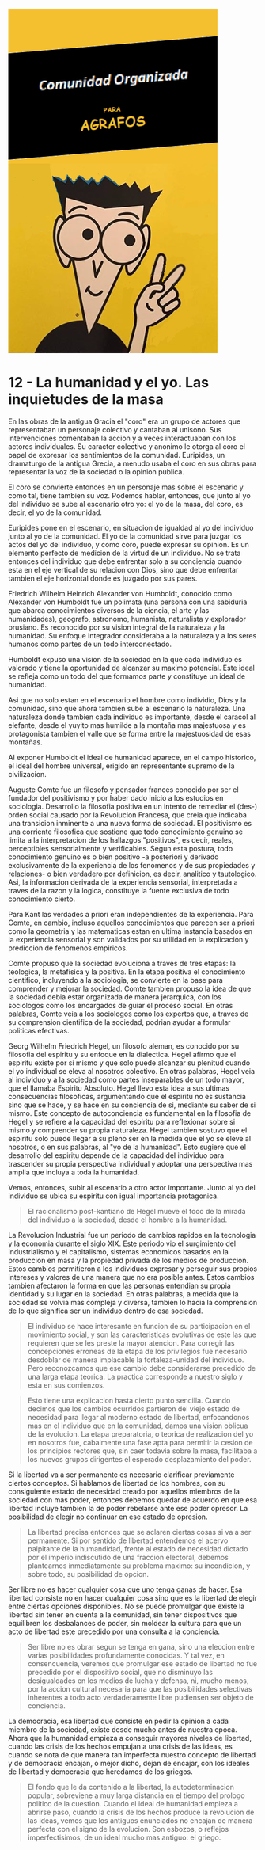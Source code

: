 ![](comunidad-organizada-para-agrafos.png)

# 12 - La humanidad y el yo. Las inquietudes de la masa

En las obras de la antigua Gracia el "coro" era un grupo de actores que representaban un personaje colectivo y cantaban
al unisono. Sus intervenciones comentaban la accion y a veces interactuaban con los actores individuales. Su caracter
colectivo y anonimo le otorga al coro el papel de expresar los sentimientos de la comunidad. Euripides, un dramaturgo
de la antigua Grecia, a menudo usaba el coro en sus obras para representar la voz de la sociedad o la opinion publica.

El coro se convierte entonces en un personaje mas sobre el escenario y como tal, tiene tambien su voz. Podemos hablar, 
entonces, que junto al yo del individuo se sube al escenario otro yo: el yo de la masa, del coro, es decir, el yo de la comunidad.

Euripides pone en el escenario, en situacion de igualdad al yo del individuo junto al yo de la comunidad. El yo de la
comunidad sirve para juzgar los actos del yo del individuo, y como coro, puede expresar su opinion. Es un elemento
perfecto de medicion de la virtud de un individuo. No se trata entonces del individuo que debe enfrentar solo a 
su conciencia cuando esta en el eje vertical de su relacion con Dios, sino que debe enfrentar tambien el eje
horizontal donde es juzgado por sus pares.

Friedrich Wilhelm Heinrich Alexander von Humboldt, conocido como Alexander von Humboldt fue un polimata (una persona
con una sabiduria que abarca conocimientos diversos de la ciencia, el arte y las humanidades), geografo, astronomo,
humanista, naturalista y explorador prusiano. Es reconocido por su vision integral de la naturaleza y la humanidad.
Su enfoque integrador consideraba a la naturaleza y a los seres humanos como partes de un todo interconectado.

Humboldt expuso una vision de la sociedad en la que cada individuo es valorado y tiene la oportunidad de alcanzar
su maximo potencial. Este ideal se refleja como un todo del que formamos parte y constituye un ideal de humanidad.

Asi que no solo estan en el escenario el hombre como individio, Dios y la comunidad, sino que ahora tambien 
sube al escenario la naturaleza. Una naturaleza donde tambien cada individuo es importante, desde el caracol al
elefante, desde el yuyito mas humilde a la montaña mas majestuosa y es protagonista tambien el valle que se forma
entre la majestuosidad de esas montañas.

Al exponer Humboldt el ideal de humanidad aparece, en el campo historico, el ideal del hombre universal, erigido
en representante supremo de la civilizacion.

Auguste Comte fue un filosofo y pensador frances conocido por ser el fundador del positivismo y por haber dado inicio
a los estudios en sociologia. Desarrollo la filosofia positiva en un intento de remediar el (des-) orden social causado
por la Revolucion Francesa, que creia que indicaba una transicion inminente a una nueva forma de sociedad.
El positivismo es una corriente filosofica que sostiene que todo conocimiento genuino se limita a la interpretacion
de los hallazgos "positivos", es decir, reales, perceptibles sensorialmente y verificables. Segun esta postura, todo
conocimiento genuino es o bien positivo -a posteriori y derivado exclusivamente de la experiencia de los fenomenos
y de sus propiedades y relaciones- o bien verdadero por definicion, es decir, analitico y tautologico. Asi, la
informacion derivada de la experiencia sensorial, interpretada a traves de la razon y la logica, constituye la fuente
exclusiva de todo conocimiento cierto.

Para Kant las verdades a priori eran independientes de la experiencia. Para Comte, en cambio, incluso aquellos conocimientos
que parecen ser a priori como la geometria y las matematicas estan en ultima instancia basados en la experiencia
sensorial y son validados por su utilidad en la explicacion y prediccion de fenomenos empiricos.

Comte propuso que la sociedad evoluciona a traves de tres etapas: la teologica, la metafisica y la positiva. En la
etapa positiva el conocimiento cientifico, incluyendo a la sociologia, se convierte en la base para comprender
y mejorar la sociedad. Comte tambien propuso la idea de que la sociedad debia estar organizada de manera jerarquica,
con los sociologos como los encargados de guiar el proceso social. En otras palabras, Comte veia a los sociologos
como los expertos que, a traves de su comprension cientifica de la sociedad, podrian ayudar a formular politicas
efectivas.

Georg Wilhelm Friedrich Hegel, un filosofo aleman, es conocido por su filosofia del espiritu y su enfoque en la
dialectica. Hegel afirmo que el espiritu existe por si mismo y que solo puede alcanzar su plenitud cuando el yo
individual se eleva al nosotros colectivo.
En otras palabras, Hegel veia al individuo y a la sociedad como partes inseparables de un todo mayor, que el
llamaba Espiritu Absoluto.
Hegel llevo esta idea a sus ultimas consecuencias filosoficas, argumentando que el espiritu no es sustancia
sino que se hace, y se hace en su conciencia de si, mediante su saber de si mismo. Este concepto de autoconciencia
es fundamental en la filosofia de Hegel y se refiere a la capacidad del espiritu para reflexionar sobre si mismo
y comprender su propia naturaleza.
Hegel tambien sostuvo que el espiritu solo puede llegar a su pleno ser en la medida que el yo se eleve al nosotros,
o en sus palabras, al "yo de la humanidad". Esto sugiere que el desarrollo del espiritu depende de la capacidad del
individuo para trascender su propia perspectiva individual y adoptar una perspectiva mas amplia que incluya a toda
la humanidad.

Vemos, entonces, subir al escenario a otro actor importante. Junto al yo del individuo se ubica su espiritu con 
igual importancia protagonica.

> El racionalismo post-kantiano de Hegel mueve el foco de la mirada del individuo a la sociedad, desde el hombre
a la humanidad.

La Revolucion Industrial fue un periodo de cambios rapidos en la tecnologia y la economia durante el siglo XIX.
Este periodo vio el surgimiento del industrialismo y el capitalismo, sistemas economicos basados en la produccion
en masa y la propiedad privada de los medios de produccion. Estos cambios permitieron a los individuos expresar y
perseguir sus propios intereses y valores de una manera que no era posible antes. Estos cambios tambien afectaron
la forma en que las personas entendian su propia identidad y su lugar en la sociedad. En otras palabras, a medida
que la sociedad se volvia mas compleja y diversa, tambien lo hacia la comprension de lo que significa ser un
individuo dentro de esa sociedad.

> El individuo se hace interesante en funcion de su participacion en el movimiento social, y son las caracteristicas
> evolutivas de este las que requieren que se les preste la mayor atencion. Para corregir las concepciones erroneas
> de la etapa de los privilegios fue necesario desdoblar de manera implacable la fortaleza-unidad del individuo. Pero
> reconozcamos que ese cambio debe considerarse precedido de una larga etapa teorica. La practica corresponde a nuestro
> siglo y esta en sus comienzos.

> Esto tiene una explicacion hasta cierto punto sencilla. Cuando decimos que los cambios ocurridos partieron del viejo
> estado de necesidad para llegar al moderno estado de libertad, enfocandonos mas en el individuo que en la comunidad,
> damos una vision oblicua de la evolucion. La etapa preparatoria, o teorica de realizacion del yo en nosotros fue,
> cabalmente una fase apta para permitir la cesion de los principios rectores que, sin caer todavia sobre la masa,
> facilitaba a los nuevos grupos dirigentes el esperado desplazamiento del poder.

Si la libertad va a ser permanente es necesario clarificar previamente ciertos conceptos. Si hablamos de libertad
de los hombres, con su consiguiente estado de necesidad creado por aquellos miembros de la sociedad con mas poder,
entonces debemos quedar de acuerdo en que esa libertad incluye tambien la de poder rebelarse ante ese poder opresor.
La posibilidad de elegir no continuar en ese estado de opresion.

> La libertad precisa entonces que se aclaren ciertas cosas si va a ser permanente. Si por sentido de libertad entendemos
> el acervo palpitante de la humandidad, frente al estado de necesidad dictado por el imperio indiscutido de una
> fraccion electoral, debemos plantearnos inmediatamente su problema maximo: su incondicion, y sobre todo, su
> posibilidad de opcion.

Ser libre no es hacer cualquier cosa que uno tenga ganas de hacer. Esa libertad consiste no en hacer cualquier cosa
sino que es la libertad de elegir entre ciertas opciones disponibles. No se puede promulgar que existe la libertad sin tener
en cuenta a la comunidad, sin tener dispositivos que equilibren los desbalances de poder, sin moldear la cultura
para que un acto de libertad este precedido por una consulta a la conciencia.

> Ser libre no es obrar segun se tenga en gana, sino una eleccion entre varias posibilidades profundamente conocidas.
> Y tal vez, en consencuencia, veremos que promulgar ese estado de libertad no fue precedido por el dispositivo social,
> que no disminuyo las desigualdades en los medios de lucha y defensa, ni, mucho menos, por la accion cultural necesaria
> para que las posibilidades selectivas inherentes a todo acto verdaderamente libre pudiensen ser objeto de conciencia.

La democracia, esa libertad que consiste en pedir la opinion a cada miembro de la sociedad, existe desde mucho antes
de nuestra epoca. Ahora que la humanidad empieza a conseguir mayores niveles de libertad, cuando las crisis de los 
hechos empujan a una crisis de las ideas, es cuando se nota de que manera tan imperfecta nuestro
concepto de libertad y de democracia encajan, o mejor dicho, dejan de encajar, con los ideales de libertad y democracia
que heredamos de los griegos.

> El fondo que le da contenido a la libertad, la autodeterminacion popular, sobreviene a muy larga distancia en el tiempo
> del prologo politico de la cuestion. Cuando el ideal de humanidad empieza a abrirse paso, cuando la crisis de los
> hechos produce la revolucion de las ideas, vemos que los antiguos enunciados no encajan de manera perfecta con el
> signo de la evolucion. Son esbozos, o reflejos imperfectisimos, de un ideal mucho mas antiguo: el griego.
